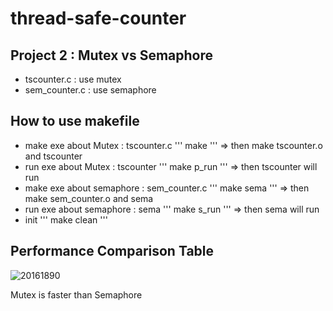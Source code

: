 # thread-safe-counter

## Project 2 : Mutex vs Semaphore
* tscounter.c : use mutex
* sem_counter.c : use semaphore

## How to use makefile
* make exe about Mutex : tscounter.c
'''
make
'''
=> then make tscounter.o and tscounter
* run exe about Mutex : tscounter
'''
make p_run
'''
=> then tscounter will run
*  make exe about semaphore : sem_counter.c
'''
make sema 
'''
=> then make sem_counter.o and sema
* run exe about semaphore : sema
'''
make s_run
'''
=> then sema will run
* init
'''
make clean
'''


## Performance Comparison Table
![20161890](https://user-images.githubusercontent.com/62655939/120437652-4e023400-c3bb-11eb-928d-c4f65816a751.png)

Mutex is faster than Semaphore



